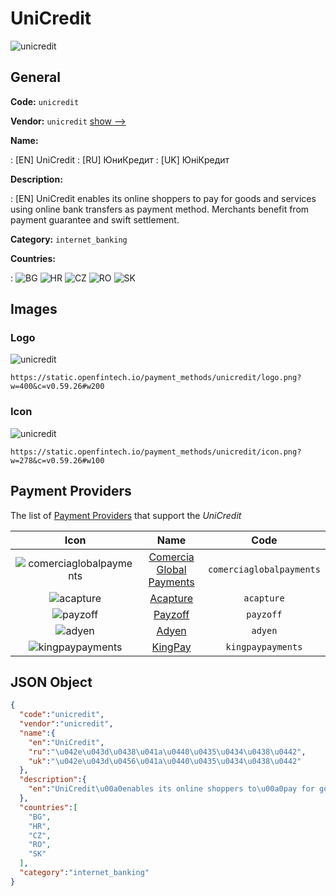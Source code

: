 
# UniCredit 
![unicredit](https://static.openfintech.io/payment_methods/unicredit/logo.png?w=400&c=v0.59.26#w200)  

## General 
**Code:** `unicredit` 
 
**Vendor:** `unicredit` [show -->](/vendors/unicredit/) 
 
**Name:** 
 
:	[EN] UniCredit 
:	[RU] ЮниКредит 
:	[UK] ЮніКредит 
 
**Description:** 
 
: [EN] UniCredit enables its online shoppers to pay for goods and services using online bank transfers as payment method. Merchants benefit from payment guarantee and swift settlement.  
 
**Category:** `internet_banking` 
 
**Countries:** 
 
:	![BG](https://cdnjs.cloudflare.com/ajax/libs/flag-icon-css/3.3.0/flags/4x3/bg.svg#w24) 	![HR](https://cdnjs.cloudflare.com/ajax/libs/flag-icon-css/3.3.0/flags/4x3/hr.svg#w24) 	![CZ](https://cdnjs.cloudflare.com/ajax/libs/flag-icon-css/3.3.0/flags/4x3/cz.svg#w24) 	![RO](https://cdnjs.cloudflare.com/ajax/libs/flag-icon-css/3.3.0/flags/4x3/ro.svg#w24) 	![SK](https://cdnjs.cloudflare.com/ajax/libs/flag-icon-css/3.3.0/flags/4x3/sk.svg#w24)  

## Images 

### Logo 
![unicredit](https://static.openfintech.io/payment_methods/unicredit/logo.png?w=400&c=v0.59.26#w200)  

```
https://static.openfintech.io/payment_methods/unicredit/logo.png?w=400&c=v0.59.26#w200
```  

### Icon 
![unicredit](https://static.openfintech.io/payment_methods/unicredit/icon.png?w=278&c=v0.59.26#w100)  

```
https://static.openfintech.io/payment_methods/unicredit/icon.png?w=278&c=v0.59.26#w100
```  

## Payment Providers 
 
The list of [Payment Providers](/payment-providers/) that support the _UniCredit_ 

|Icon|Name|Code| 
|:---:|:---:|:---:| 
|![comerciaglobalpayments](https://static.openfintech.io/payment_providers/comerciaglobalpayments/icon.png?w=278&c=v0.59.26#w100) |[Comercia Global Payments](/payment-providers/comerciaglobalpayments/)|`comerciaglobalpayments`| 
|![acapture](https://static.openfintech.io/payment_providers/acapture/icon.png?w=278&c=v0.59.26#w100) |[Acapture](/payment-providers/acapture/)|`acapture`| 
|![payzoff](https://static.openfintech.io/payment_providers/payzoff/icon.png?w=278&c=v0.59.26#w100) |[Payzoff](/payment-providers/payzoff/)|`payzoff`| 
|![adyen](https://static.openfintech.io/payment_providers/adyen/icon.svg?w=278&c=v0.59.26#w100) |[Adyen](/payment-providers/adyen/)|`adyen`| 
|![kingpaypayments](https://static.openfintech.io/payment_providers/kingpaypayments/icon.png?w=278&c=v0.59.26#w100) |[KingPay](/payment-providers/kingpaypayments/)|`kingpaypayments`| 
 

## JSON Object 

```json
{
  "code":"unicredit",
  "vendor":"unicredit",
  "name":{
    "en":"UniCredit",
    "ru":"\u042e\u043d\u0438\u041a\u0440\u0435\u0434\u0438\u0442",
    "uk":"\u042e\u043d\u0456\u041a\u0440\u0435\u0434\u0438\u0442"
  },
  "description":{
    "en":"UniCredit\u00a0enables its online shoppers to\u00a0pay for goods and services using online bank transfers as payment method. Merchants benefit from payment guarantee and swift settlement.\u00a0"
  },
  "countries":[
    "BG",
    "HR",
    "CZ",
    "RO",
    "SK"
  ],
  "category":"internet_banking"
}
```  
